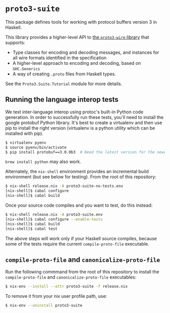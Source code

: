# `proto3-suite`

This package defines tools for working with protocol buffers version 3 in Haskell.

This library provides a higher-level API to
[the `proto3-wire` library](https://github.com/awakenetworks/proto3-wire) that supports:

- Type classes for encoding and decoding messages, and instances for all
  wire formats identified in the specification
- A higher-level approach to encoding and decoding, based on `GHC.Generics`
- A way of creating `.proto` files from Haskell types.

See the `Proto3.Suite.Tutorial` module for more details.

## Running the language interop tests

We test inter-language interop using protoc's built-in Python code generation. In
order to successfully run these tests, you'll need to install the google protobuf
Python library. It's best to create a virtualenv and then use pip to install the
right version (virtualenv is a python utility which can be installed with pip).

```bash
$ virtualenv pyenv
$ source pyenv/bin/activate
$ pip install protobuf==3.0.0b3  # Need the latest version for the newest protoc
```

`brew install python` may also work.

Alternately, the `nix-shell` environment provides an incremental build
environment (but see below for testing). From the root of this repository:

```bash
$ nix-shell release.nix -A proto3-suite-no-tests.env
[nix-shell]$ cabal configure
[nix-shell]$ cabal build
```

Once your source code compiles and you want to test, do this instead:

```bash
$ nix-shell release.nix -A proto3-suite.env
[nix-shell]$ cabal configure --enable-tests
[nix-shell]$ cabal build
[nix-shell]$ cabal test
```

The above steps will work only if your Haskell source compiles, because
some of the tests require the current `compile-proto-file` executable.

## `compile-proto-file` and `canonicalize-proto-file`

Run the following commmand from the root of this repository to install
the `compile-proto-file` and `canonicalize-proto-file` executables:

```bash
$ nix-env --install --attr proto3-suite -f release.nix
```

To remove it from your nix user profile path, use:

```bash
$ nix-env --uninstall proto3-suite
```
